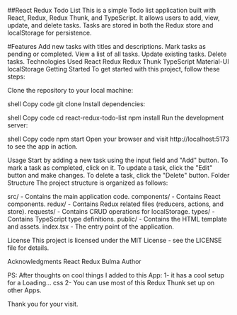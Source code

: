 ##React Redux Todo List
This is a simple Todo list application built with React, Redux, Redux Thunk, and TypeScript. It allows users to add, view, update, and delete tasks. Tasks are stored in both the Redux store and localStorage for persistence.

#Features
Add new tasks with titles and descriptions.
Mark tasks as pending or completed.
View a list of all tasks.
Update existing tasks.
Delete tasks.
Technologies Used
React
Redux
Redux Thunk
TypeScript
Material-UI
localStorage
Getting Started
To get started with this project, follow these steps:

Clone the repository to your local machine:

shell
Copy code
git clone <repository-url>
Install dependencies:

shell
Copy code
cd react-redux-todo-list
npm install
Run the development server:

shell
Copy code
npm start
Open your browser and visit http://localhost:5173 to see the app in action.

Usage
Start by adding a new task using the input field and "Add" button.
To mark a task as completed, click on it.
To update a task, click the "Edit" button and make changes.
To delete a task, click the "Delete" button.
Folder Structure
The project structure is organized as follows:

src/ - Contains the main application code.
components/ - Contains React components.
redux/ - Contains Redux related files (reducers, actions, and store).
requests/ - Contains CRUD operations for localStorage.
types/ - Contains TypeScript type definitions.
public/ - Contains the HTML template and assets.
index.tsx - The entry point of the application.

License
This project is licensed under the MIT License - see the LICENSE file for details.

Acknowledgments
React
Redux
Bulma
Author

PS: After thoughts on cool things I added to this App:
1- it has a cool setup for a Loading... css
2- You can use most of this Redux Thunk set up on other Apps.


Thank you for your visit.
